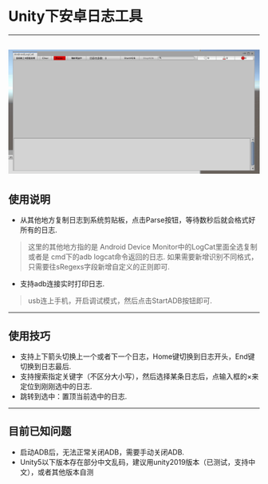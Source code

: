# Unity下安卓日志工具
---
![效果图](Assets/Sample.gif)
---
## 使用说明
- 从其他地方复制日志到系统剪贴板，点击Parse按钮，等待数秒后就会格式好所有的日志.
> 这里的其他地方指的是 Android Device Monitor中的LogCat里面全选复制 或者是 cmd下的adb logcat命令返回的日志.
> 如果需要新增识别不同格式，只需要往sRegexs字段新增自定义的正则即可.
- 支持adb连接实时打印日志.
> usb连上手机，开启调试模式，然后点击StartADB按钮即可.
---
## 使用技巧
- 支持上下箭头切换上一个或者下一个日志，Home键切换到日志开头，End键切换到日志最后.
- 支持搜索指定关键字（不区分大小写），然后选择某条日志后，点输入框的×来定位到刚刚选中的日志.
- 跳转到选中：置顶当前选中的日志.
---
## 目前已知问题
- 启动ADB后，无法正常关闭ADB，需要手动关闭ADB.
- Unity5以下版本存在部分中文乱码，建议用unity2019版本（已测试，支持中文），或者其他版本自测
